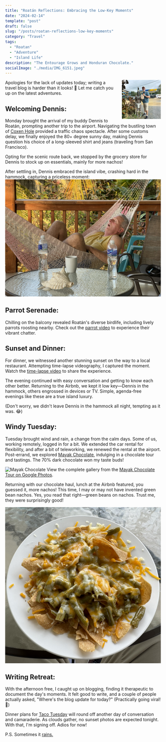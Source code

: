 ```yaml
---
title: "Roatán Reflections: Embracing the Low-Key Moments"
date: "2024-02-14"
template: "post"
draft: false
slug: "/posts/roatan-reflections-low-key-moments"
category: "Travel"
tags:
  - "Roatan"
  - "Adventure"
  - "Island Life"
description: "The Entourage Grows and Honduran Chocolate."
socialImage: "./media/IMG_6151.jpeg"
---
```


<div style="float: right; margin: 0 0 10px 20px; width: 25%;">
  <img src="./media/IMG_6151.jpeg" alt="Charles Has Chocolate" style="max-width: 100%; height: auto;">
</div>

Apologies for the lack of updates today; writing a travel blog is harder than it looks! 🤣 Let me catch you up on the latest adventures.

## Welcoming Dennis:

Monday brought the arrival of my buddy Dennis to Roatán, prompting another trip to the airport. Navigating the bustling town of [Coxen Hole](https://en.wikipedia.org/wiki/Coxen_Hole) provided a traffic chaos spectacle. After some customs delay, we finally enjoyed the 80+ degree sunny day, making Dennis question his choice of a long-sleeved shirt and jeans (traveling from San Francisco). 

Opting for the scenic route back, we stopped by the grocery store for Dennis to stock up on essentials, mainly for more nachos!

After settling in, Dennis embraced the island vibe, crashing hard in the hammock, capturing a priceless moment: 
![Dennis Sleeping in Hammock](./media/IMG_6043.jpeg)

## Parrot Serenade:

Chilling on the balcony revealed Roatán's diverse birdlife, including lively parrots roosting nearby. Check out the [parrot video](https://youtu.be/6FUgGUnMj4k?si=FxwMSi2TdR1rcniI) to experience their vibrant chatter.

## Sunset and Dinner:

For dinner, we witnessed another stunning sunset on the way to a local restaurant. Attempting time-lapse videography, I captured the moment. Watch the [time-lapse video](https://youtu.be/5abvJ3uQ75A?si=7FCQ6N_Qf1Xg1BeQ) to share the experience.

The evening continued with easy conversation and getting to know each other better. Returning to the Airbnb, we kept it low key—Dennis in the hammock, others engrossed in devices or TV. Simple, agenda-free evenings like these are a true island luxury.

(Don't worry, we didn't leave Dennis in the hammock all night, tempting as it was. 😂)

## Windy Tuesday:

Tuesday brought wind and rain, a change from the calm days. Some of us, working remotely, logged in for a bit. We extended the car rental for flexibility, and after a bit of teleworking, we renewed the rental at the airport. Post-errand, we explored [Mayak Chocolate](https://photos.app.goo.gl/GeYRzhq8rfWxSHNr7), indulging in a chocolate tour and tastings. The 70% dark chocolate won my taste buds!

![Mayak Chocolate](./media/IMG_6128.jpeg)
View the complete gallery from the [Mayak Chocolate Tour on Google Photos](https://photos.app.goo.gl/GeYRzhq8rfWxSHNr7).

Returning with our chocolate haul, lunch at the Airbnb featured, you guessed it, more nachos! This time, I may or may not have invented green bean nachos. Yes, you read that right—green beans on nachos. Trust me, they were surprisingly good!

![Green Bean Nachos](./media/FullSizeRender.jpeg)

## Writing Retreat:

With the afternoon free, I caught up on blogging, finding it therapeutic to document the day's moments. It felt good to write, and a couple of people actually asked, "Where's the blog update for today?" (Practically going viral! 🤣)

Dinner plans for <a href="./media/IMG_6154.jpeg" target="_blank">Taco Tuesday</a> will round off another day of conversation and camaraderie. As clouds gather, no sunset photos are expected tonight. With that, I'm signing off. Adios for now!

P.S. Sometimes it [rains.](https://youtu.be/QuIY_zHXqdA?si=E7XYrjzUBXd0tQlu)
